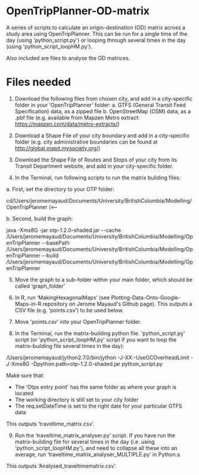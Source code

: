 # OpenTripPlanner-OD-matrix
A series of scripts to calculate an origin-destination (OD) matrix across a study area using OpenTripPlanner. This can be run for a single time of the day (using 'python_script.py') or looping through several times in the day (using 'python_script_loopHM.py').

Also included are files to analyse the OD matrices.

# Files needed


1.	Download the following files from chosen city, and add in a city-specific folder in your ‘OpenTripPlanner’ folder:
a.	GTFS (General Transit Feed Specification) data, as a zipped file
b.	OpenStreetMap (OSM) data, as a .pbf file (e.g. available from Mapzen Metro extract: https://mapzen.com/data/metro-extracts/)

2.	Download a Shape File of your city boundary and add in a city-specific folder (e.g. city administrative boundaries can be found at http://global.mapit.mysociety.org/)

3.	Download the Shape File of Routes and Stops of your city from its Transit Department website, and add in your city-specific folder.

4.	In the Terminal, run following scripts to run the matrix building files: 

a. First, set the directory to your OTP folder:

cd/Users/jeromemayaud/Documents/University/BritishColumbia/Modelling/OpenTripPlanner  (<-- 

b. Second, build the graph:

java -Xmx8G -jar otp-1.2.0-shaded.jar --cache /Users/jeromemayaud/Documents/University/BritishColumbia/Modelling/OpenTripPlanner --basePath /Users/jeromemayaud/Documents/University/BritishColumbia/Modelling/OpenTripPlanner --build /Users/jeromemayaud/Documents/University/BritishColumbia/Modelling/OpenTripPlanner

5.	Move the graph to a sub-folder within your main folder, which should be called ‘graph_folder’ 

6.	In R, run ‘MakingHexagonalMaps’ (see Plotting-Data-Onto-Google-Maps-in-R repository on Jerome Mayaud's Github page). This outputs a CSV file (e.g. ‘points.csv’) to be used below.

7.	Move 'points.csv' into your OpenTripPlanner folder.

8.	In the Terminal, run the matrix-building python file. 'python_script.py' script (or 'python_script_loopHM.py' script if you want to loop the matrix-building file several times in the day):

/Users/jeromemayaud/jython2.7.0/bin/jython -J-XX:-UseGCOverheadLimit -J-Xmx8G -Dpython.path=otp-1.2.0-shaded.jar python_script.py

Make sure that: 
- The ‘Otps entry point’ has the same folder as where your graph is located 
- The working directory is still set to your city folder 
- The req.setDateTime is set to the right date for your particular GTFS data

This outputs ‘traveltime_matrix.csv’.

9.	Run the ‘traveltime_matrix_analyser.py’ script. If you have run the matrix-building file for several times in the day (i.e. using 'python_script_loopHM.py'), and need to collapse all these into an average, run ‘traveltime_matrix_analyser_MULTIPLE.py’ in Python.s

This outputs ‘Analysed_traveltimematrix.csv’.
